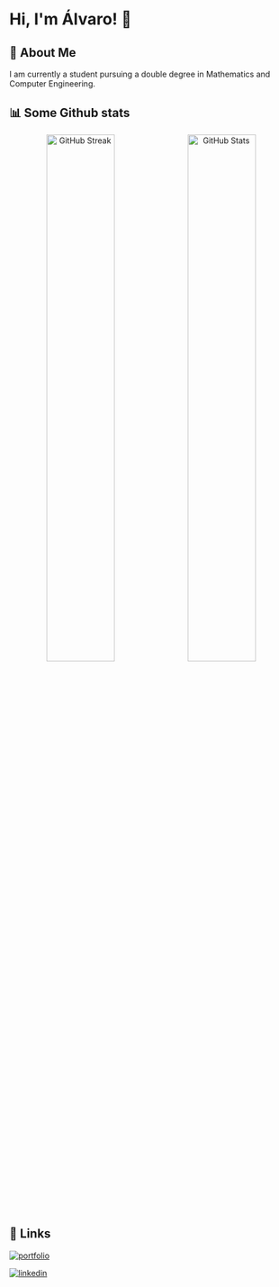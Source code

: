 # Hi, I'm Álvaro! 👋

## 🚀 About Me
I am currently a student pursuing a double degree in Mathematics and Computer Engineering.

## 📊 Some Github stats

<p align="center">
  <img width="49%" src="https://streak-stats.demolab.com?user=Alvinceleste2&theme=gruvbox&date_format=M%20j%5B%2C%20Y%5D&card_width=442" alt="GitHub Streak" />
  <img width="49%" src="https://github-readme-stats.vercel.app/api?username=alvinceleste2&show_icons=true&card_width=380&theme=gruvbox" alt="GitHub Stats"/>
</p>

## 🔗 Links

[![portfolio](https://img.shields.io/badge/my_portfolio-000?style=for-the-badge&logo=ko-fi&logoColor=white)](https://alvinceleste.eu/)

[![linkedin](https://img.shields.io/badge/linkedin-0A66C2?style=for-the-badge&logo=linkedin&logoColor=white)](https://www.linkedin.com/in/alvaro-grande)

